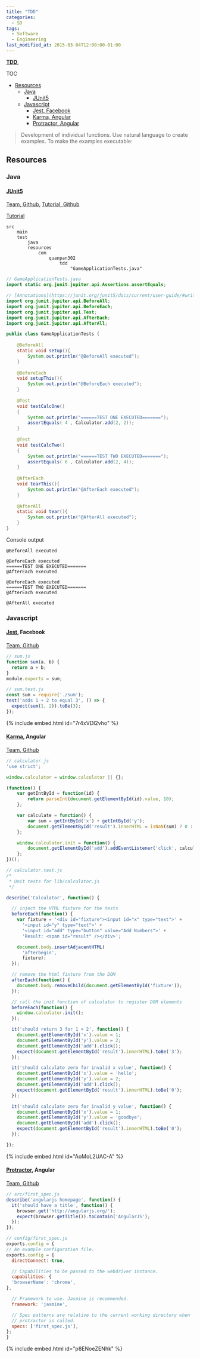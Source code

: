 ```yaml
---
title: "TDD"
categories:
  - SD
tags:
  - Software
  - Engineering
last_modified_at: 2015-03-04T12:00:00-01:00
---
```


**[TDD]()**, 

TOC

- [Resources](#resources)
  - [Java](#java)
    - [JUnit5](#junit5)
  - [Javascript](#javascript)
    - [Jest, Facebook](#jest-facebook)
    - [Karma, Angular](#karma-angular)
    - [Protractor, Angular](#protractor-angular)


> Development of individual functions.
> Use natural language to create examples.
> To make the examples executable: 


## Resources

### Java

#### [JUnit5](https://junit.org/junit5/)
[Team, Github](https://github.com/junit-team), [Tutorial, Github](https://github.com/junit-team/junit5-samples)

[Tutorial](https://howtodoinjava.com/junit-5-tutorial/)

```
src
    main
    test
        java
        resources
            com
                quanpan302
                    tdd
                        "GameApplicationTests.java"
```

```java
// GameApplicationTests.java
import static org.junit.jupiter.api.Assertions.assertEquals;

// [Annotations](https://junit.org/junit5/docs/current/user-guide/#writing-tests-annotations)
import org.junit.jupiter.api.BeforeAll;
import org.junit.jupiter.api.BeforeEach;
import org.junit.jupiter.api.Test;
import org.junit.jupiter.api.AfterEach;
import org.junit.jupiter.api.AfterAll;

public class GameApplicationTests {
     
    @BeforeAll
    static void setup(){
        System.out.println("@BeforeAll executed");
    }
     
    @BeforeEach
    void setupThis(){
        System.out.println("@BeforeEach executed");
    }
     
    @Test
    void testCalcOne() 
    {
        System.out.println("======TEST ONE EXECUTED=======");
        assertEquals( 4 , Calculator.add(2, 2));
    }
     
    @Test
    void testCalcTwo() 
    {
        System.out.println("======TEST TWO EXECUTED=======");
        assertEquals( 6 , Calculator.add(2, 4));
    }
     
    @AfterEach
    void tearThis(){
        System.out.println("@AfterEach executed");
    }
     
    @AfterAll
    static void tear(){
        System.out.println("@AfterAll executed");
    }
}
```

Console output

```shell
@BeforeAll executed

@BeforeEach executed
======TEST ONE EXECUTED=======
@AfterEach executed

@BeforeEach executed
======TEST TWO EXECUTED=======
@AfterEach executed

@AfterAll executed
```

### Javascript

#### [Jest](https://jestjs.io/), Facebook
[Team, Github](https://github.com/facebook)

```javascript
// sum.js
function sum(a, b) {
  return a + b;
}
module.exports = sum;

// sum.test.js
const sum = require('./sum');
test('adds 1 + 2 to equal 3', () => {
  expect(sum(1, 2)).toBe(3);
});
```

{% include embed.html id="7r4xVDI2vho" %}

#### [Karma](http://karma-runner.github.io/latest/index.html), Angular
[Team, Github](https://github.com/karma-runner)

```javascript
// calculator.js
'use strict';

window.calculator = window.calculator || {};

(function() {
	var getIntById = function(id) {
		return parseInt(document.getElementById(id).value, 10);
	};

	var calculate = function() {
		var sum = getIntById('x') + getIntById('y');
		document.getElementById('result').innerHTML = isNaN(sum) ? 0 : sum;
	};

	window.calculator.init = function() {
		document.getElementById('add').addEventListener('click', calculate);
	};
})();

// calculator.test.js
/*
 * Unit tests for lib/calculator.js
 */

describe('Calculator', function() {

  // inject the HTML fixture for the tests
  beforeEach(function() {
    var fixture = '<div id="fixture"><input id="x" type="text">' + 
      '<input id="y" type="text">' + 
      '<input id="add" type="button" value="Add Numbers">' +
      'Result: <span id="result" /></div>';

    document.body.insertAdjacentHTML(
      'afterbegin', 
      fixture);
  });

  // remove the html fixture from the DOM
  afterEach(function() {
    document.body.removeChild(document.getElementById('fixture'));
  });

  // call the init function of calculator to register DOM elements
  beforeEach(function() {
    window.calculator.init();
  });

  it('should return 3 for 1 + 2', function() {
    document.getElementById('x').value = 1;
    document.getElementById('y').value = 2;
    document.getElementById('add').click();
    expect(document.getElementById('result').innerHTML).toBe('3');
  });

  it('should calculate zero for invalid x value', function() {
    document.getElementById('x').value = 'hello';
    document.getElementById('y').value = 2;
    document.getElementById('add').click();
    expect(document.getElementById('result').innerHTML).toBe('0');
  });

  it('should calculate zero for invalid y value', function() {
    document.getElementById('x').value = 1;
    document.getElementById('y').value = 'goodbye';
    document.getElementById('add').click();
    expect(document.getElementById('result').innerHTML).toBe('0');
  });

});
```

{% include embed.html id="AoMoL2UAC-A" %}

#### [Protractor](http://www.protractortest.org/#/), Angular
[Team, Github](https://github.com/angular)

```javascript
// src/first_spec.js
describe('angularjs homepage', function() {
  it('should have a title', function() {
    browser.get('http://angularjs.org/');
    expect(browser.getTitle()).toContain('AngularJS');
  });
});

// config/first_spec.js
exports.config = {
// An example configuration file.
exports.config = {
  directConnect: true,

  // Capabilities to be passed to the webdriver instance.
  capabilities: {
  'browserName': 'chrome',
},

  // Framework to use. Jasmine is recommended.
  framework: 'jasmine',

  // Spec patterns are relative to the current working directory when
  // protractor is called.
  specs: ['first_spec.js'],
};
}
```

{% include embed.html id="p8ENoeZENhk" %}
